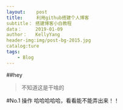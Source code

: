```yaml
---
layout:    post
title:     利用github搭建个人博客
subtitle： 搭建博客小白教程
data：     2019-01-09
author：   KellyYang
header-img:img/post-bg-2015.jpg
catalog:ture
tags:
    - Blog
---
```


##hey
>不知道这是干啥的

#No.1 操作
哈哈哈哈哈，看看能不能弄出来！！
